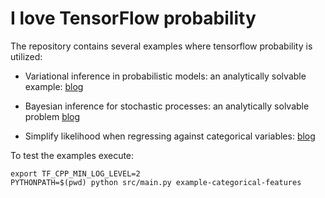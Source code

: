 # I love TensorFlow probability

The repository contains several examples where tensorflow probability is utilized:

- Variational inference in probabilistic models: an analytically solvable
  example: [blog](https://medium.com/@imscientist/variational-inference-in-probabilistic-models-an-analytically-solvable-example-b14d954783b3)

- Bayesian inference for stochastic processes: an analytically solvable
  problem [blog](https://medium.com/@imscientist/bayesian-inference-for-stochastic-processes-an-analytically-solvable-problem-7ae8608a82b9)

- Simplify likelihood when regressing against categorical variables: [blog]()


To test the examples execute:
```shell
export TF_CPP_MIN_LOG_LEVEL=2
PYTHONPATH=$(pwd) python src/main.py example-categorical-features 
```
